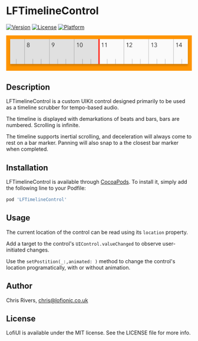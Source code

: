 # LFTimelineControl

<!-- [![CI Status](https://img.shields.io/travis/Chris/LFTimelineControl.svg?style=flat)](https://travis-ci.org/Chris/LFTimelineControl) -->
[![Version](https://img.shields.io/cocoapods/v/LFTimelineControl.svg?style=flat)](https://cocoapods.org/pods/LFTimelineControl)
[![License](https://img.shields.io/cocoapods/l/LFTimelineControl.svg?style=flat)](https://cocoapods.org/pods/LFTimelineControl)
[![Platform](https://img.shields.io/cocoapods/p/LFTimelineControl.svg?style=flat)](https://cocoapods.org/pods/LFTimelineControl)

![LFTimeline Control Screenshot](ss_1.png)

## Description

LFTimelineControl is a custom UIKit control designed primarily to be used as a timeline scrubber for tempo-based audio.

The timeline is displayed with demarkations of beats and bars, bars are numbered. Scrolling is infinite.

The timeline supports inertial scrolling, and deceleration will always come to rest on a bar marker. Panning will also snap to a the closest bar marker when completed.

## Installation
LFTimelineControl is available through [CocoaPods](https://cocoapods.org). To install
it, simply add the following line to your Podfile:

```ruby
pod 'LFTimelineControl'
```

## Usage
The current location of the control can be read using its `location` property.

Add a target to the control's `UIControl.valueChanged` to observe user-initiated changes.

Use the `setPostition(_:,animated: )` method to change the control's location programatically, with or without animation.

## Author
Chris Rivers, chris@lofionic.co.uk

## License
LofiUI is available under the MIT license. See the LICENSE file for more info.
